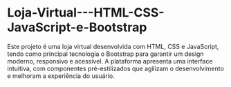 # Loja-Virtual---HTML-CSS-JavaScript-e-Bootstrap
Este projeto é uma loja virtual desenvolvida com HTML, CSS e JavaScript, tendo como principal tecnologia o Bootstrap para garantir um design moderno, responsivo e acessível. A plataforma apresenta uma interface intuitiva, com componentes pré-estilizados que agilizam o desenvolvimento e melhoram a experiência do usuário.
